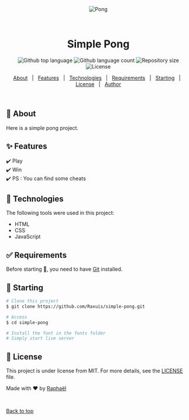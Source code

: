 <div align="center" id="top"> 
  <img src="https://www.imaginarycloud.com/blog/content/images/size/w754/2019/02/Pong.jpg" alt="Pong" />

  &#xa0;

  <!-- <a href="https://simple-pong.netlify.app">Demo</a> -->
</div>

<h1 align="center">Simple Pong</h1>

<p align="center">
  <img alt="Github top language" src="https://img.shields.io/github/languages/top/Raxuis/simple-pong?color=56BEB8">

  <img alt="Github language count" src="https://img.shields.io/github/languages/count/Raxuis/simple-pong?color=56BEB8">

  <img alt="Repository size" src="https://img.shields.io/github/repo-size/Raxuis/simple-pong?color=56BEB8">

  <img alt="License" src="https://img.shields.io/github/license/Raxuis/simple-pong?color=56BEB8">

  <!-- <img alt="Github issues" src="https://img.shields.io/github/issues/Raxuis/simple-pong?color=56BEB8" /> -->

  <!-- <img alt="Github forks" src="https://img.shields.io/github/forks/Raxuis/simple-pong?color=56BEB8" /> -->

  <!-- <img alt="Github stars" src="https://img.shields.io/github/stars/Raxuis/simple-pong?color=56BEB8" /> -->
</p>

<!-- Status -->

<!-- <h4 align="center"> 
	🚧  Pong 🚀 Under construction...  🚧
</h4> 

<hr> -->

<p align="center">
  <a href="#dart-about">About</a> &#xa0; | &#xa0; 
  <a href="#sparkles-features">Features</a> &#xa0; | &#xa0;
  <a href="#rocket-technologies">Technologies</a> &#xa0; | &#xa0;
  <a href="#white_check_mark-requirements">Requirements</a> &#xa0; | &#xa0;
  <a href="#checkered_flag-starting">Starting</a> &#xa0; | &#xa0;
  <a href="#memo-license">License</a> &#xa0; | &#xa0;
  <a href="https://github.com/Raxuis" target="_blank">Author</a>
</p>

<br>

## :dart: About ##

Here is a simple pong project.

## :sparkles: Features ##

:heavy_check_mark: Play\
:heavy_check_mark: Win\
:heavy_check_mark: PS : You can find some cheats

## :rocket: Technologies ##

The following tools were used in this project:

- HTML
- CSS
- JavaScript

## :white_check_mark: Requirements ##

Before starting :checkered_flag:, you need to have [Git](https://git-scm.com) installed.

## :checkered_flag: Starting ##

```bash
# Clone this project
$ git clone https://github.com/Raxuis/simple-pong.git

# Access
$ cd simple-pong

# Install the font in the fonts folder
# Simply start live server
```

## :memo: License ##

This project is under license from MIT. For more details, see the [LICENSE](LICENSE.md) file.


Made with :heart: by <a href="https://github.com/Raxuis" target="_blank">Raphaël</a>

&#xa0;

<a href="#top">Back to top</a>
